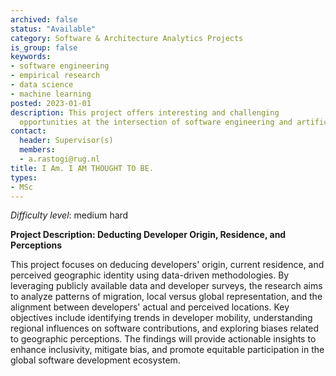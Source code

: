 ```yaml
---
archived: false
status: "Available"
category: Software & Architecture Analytics Projects
is_group: false
keywords:
- software engineering
- empirical research
- data science
- machine learning
posted: 2023-01-01
description: This project offers interesting and challenging
  opportunities at the intersection of software engineering and artificial intelligence.
contact:
  header: Supervisor(s)
  members:
  - a.rastogi@rug.nl
title: I Am. I AM THOUGHT TO BE.
types:
- MSc
---
```

_Difficulty level_: medium hard

**Project Description: Deducting Developer Origin, Residence, and Perceptions**  

This project focuses on deducing developers' origin, current residence, and perceived geographic identity using data-driven methodologies. By leveraging publicly available data and developer surveys, the research aims to analyze patterns of migration, local versus global representation, and the alignment between developers' actual and perceived locations. Key objectives include identifying trends in developer mobility, understanding regional influences on software contributions, and exploring biases related to geographic perceptions. The findings will provide actionable insights to enhance inclusivity, mitigate bias, and promote equitable participation in the global software development ecosystem.

